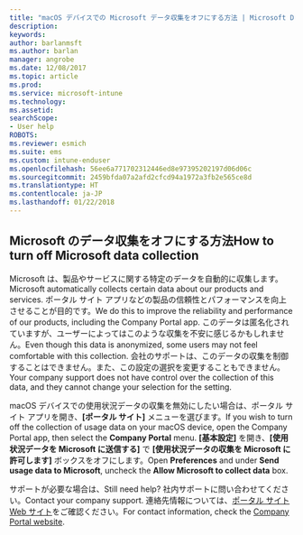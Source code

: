 ```yaml
---
title: "macOS デバイスでの Microsoft データ収集をオフにする方法 | Microsoft Docs"
description: 
keywords: 
author: barlanmsft
ms.author: barlan
manager: angrobe
ms.date: 12/08/2017
ms.topic: article
ms.prod: 
ms.service: microsoft-intune
ms.technology: 
ms.assetid: 
searchScope:
- User help
ROBOTS: 
ms.reviewer: esmich
ms.suite: ems
ms.custom: intune-enduser
ms.openlocfilehash: 56ee6a771702312446ed8e97395202197d06d06c
ms.sourcegitcommit: 2459bfda07a2afd2cfcd94a1972a3fb2e565ce8d
ms.translationtype: HT
ms.contentlocale: ja-JP
ms.lasthandoff: 01/22/2018
---
```

## <a name="how-to-turn-off-microsoft-data-collection"></a><span data-ttu-id="80312-102">Microsoft のデータ収集をオフにする方法</span><span class="sxs-lookup"><span data-stu-id="80312-102">How to turn off Microsoft data collection</span></span>

<span data-ttu-id="80312-103">Microsoft は、製品やサービスに関する特定のデータを自動的に収集します。</span><span class="sxs-lookup"><span data-stu-id="80312-103">Microsoft automatically collects certain data about our products and services.</span></span> <span data-ttu-id="80312-104">ポータル サイト アプリなどの製品の信頼性とパフォーマンスを向上させることが目的です。</span><span class="sxs-lookup"><span data-stu-id="80312-104">We do this to improve the reliability and performance of our products, including the Company Portal app.</span></span> <span data-ttu-id="80312-105">このデータは匿名化されていますが、ユーザーによってはこのような収集を不安に感じるかもしれません。</span><span class="sxs-lookup"><span data-stu-id="80312-105">Even though this data is anonymized, some users may not feel comfortable with this collection.</span></span> <span data-ttu-id="80312-106">会社のサポートは、このデータの収集を制御することはできません。また、この設定の選択を変更することもできません。</span><span class="sxs-lookup"><span data-stu-id="80312-106">Your company support does not have control over the collection of this data, and they cannot change your selection for the setting.</span></span>

<span data-ttu-id="80312-107">macOS デバイスでの使用状況データの収集を無効にしたい場合は、ポータル サイト アプリを開き、**[ポータル サイト]** メニューを選びます。</span><span class="sxs-lookup"><span data-stu-id="80312-107">If you wish to turn off the collection of usage data on your macOS device, open the Company Portal app, then select the **Company Portal** menu.</span></span> <span data-ttu-id="80312-108">**[基本設定]** を開き、**[使用状況データを Microsoft に送信する]** で **[使用状況データの収集を Microsoft に許可します]** ボックスをオフにします。</span><span class="sxs-lookup"><span data-stu-id="80312-108">Open **Preferences** and under **Send usage data to Microsoft**, uncheck the **Allow Microsoft to collect data** box.</span></span>

<span data-ttu-id="80312-109">サポートが必要な場合は、</span><span class="sxs-lookup"><span data-stu-id="80312-109">Still need help?</span></span> <span data-ttu-id="80312-110">社内サポートに問い合わせてください。</span><span class="sxs-lookup"><span data-stu-id="80312-110">Contact your company support.</span></span> <span data-ttu-id="80312-111">連絡先情報については、[ポータル サイト Web サイト](https://portal.manage.microsoft.com#HelpDeskDialog)をご確認ください。</span><span class="sxs-lookup"><span data-stu-id="80312-111">For contact information, check the [Company Portal website](https://portal.manage.microsoft.com#HelpDeskDialog).</span></span>
